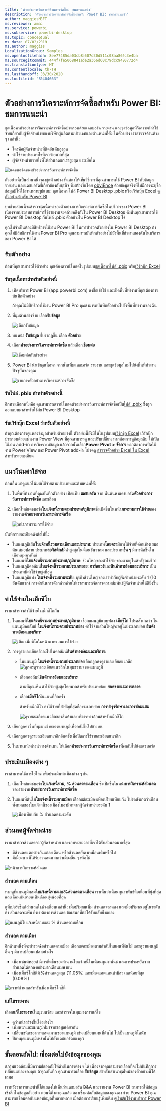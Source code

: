 ```yaml
---
title: 'ตัวอย่างการวิเคราะห์ด้านการจัดซื้อ: ชมการแนะนำ'
description: 'ตัวอย่างการวิเคราะห์การจัดซื้อสำหรับ Power BI: ชมการแนะนำ'
author: maggiesMSFT
ms.reviewer: amac
ms.service: powerbi
ms.subservice: powerbi-desktop
ms.topic: conceptual
ms.date: 07/02/2019
ms.author: maggies
LocalizationGroup: Samples
ms.openlocfilehash: 8ee77485da03cb8e507d30d511c08aa869c3e4ba
ms.sourcegitcommit: 444f7fe5068841ede2a366d60c79dcc9420772d4
ms.translationtype: HT
ms.contentlocale: th-TH
ms.lasthandoff: 03/30/2020
ms.locfileid: "80404663"
---
```

# <a name="procurement-analysis-sample-for-power-bi-take-a-tour"></a>ตัวอย่างการวิเคราะห์การจัดซื้อสำหรับ Power BI: ชมการแนะนำ

ชุดเนื้อหาตัวอย่างการวิเคราะห์การจัดซื้อประกอบด้วยแดชบอร์ด รายงาน และชุดข้อมูลที่วิเคราะห์ค่าใช้จ่ายเกี่ยวกับผู้จัดจำหน่ายของบริษัทผู้ผลิตตามประเภทและตำแหน่งที่ตั้ง ในตัวอย่าง เราสำรวจด้านต่าง ๆ เหล่านี้:

* ใครคือผู้จัดจำหน่ายที่ติดอันดับสูงสุด
* ค่าใช้จ่ายประเภทใดที่เราจ่ายมากที่สุด
* ผู้จัดจำหน่ายรายใดที่ให้ส่วนลดแก่เราสูงสุด และเมื่อใด

![แดชบอร์ดของตัวอย่างการวิเคราะห์การจัดซื้อ](media/sample-procurement/procurement1.png)

ตัวอย่างนี้เป็นส่วนหนึ่งของชุดตัวอย่าง ที่แสดงให้เห็นวิธีการที่คุณสามารถใช้ Power BI กับข้อมูล รายงาน และแดชบอร์ดที่เกี่ยวข้องกับธุรกิจ ซึ่งสร้างขึ้นโดย [obviEnce](http://www.obvience.com/) ด้วยข้อมูลจริงที่ไม่มีการระบุชื่อ ข้อมูลมีให้ใช้งานหลายรูปแบบ: ชุดเนื้อหา ไฟล์ Power BI Desktop .pbix หรือเวิร์กบุ๊ก Excel ดู [ตัวอย่างสำหรับ Power BI](sample-datasets.md) 

บทช่วยสอนนี้จะสำรวจชุดเนื้อหาของตัวอย่างการวิเคราะห์การจัดซื้อในบริการของ Power BI เนื่องจากประสบการณ์การใช้รายงานจะคล้ายคลึงกันใน Power BI Desktop ดังนั้นคุณสามารถใช้ Power BI Desktop กับไฟล์ .pbix ตัวอย่างใน Power BI Desktop ได้ 

คุณไม่จำเป็นต้องมีสิทธิการใช้งาน Power BI ในการสำรวจตัวอย่างใน Power BI Desktop ถ้าคุณไม่มีสิทธิการใช้งาน Power BI Pro คุณสามารถบันทึกตัวอย่างไปยังพื้นที่ทำงานของฉันในบริการของ Power BI ได้ 

## <a name="get-the-sample"></a>รับตัวอย่าง

ก่อนที่คุณสามารถใช้ตัวอย่าง คุณต้องดาวน์โหลดในรูปแบบ[ชุดเนื้อหา](#get-the-content-pack-for-this-sample)[ไฟล์ .pbix](#get-the-pbix-file-for-this-sample) หรือ[เวิร์กบุ๊ก Excel](#get-the-excel-workbook-for-this-sample)

### <a name="get-the-content-pack-for-this-sample"></a>รับชุดเนื้อหาสำหรับตัวอย่างนี้

1. เปิดบริการ Power BI (app.powerbi.com) ลงชื่อเข้าใช้ และเปิดพื้นที่ทำงานที่คุณต้องการบันทึกตัวอย่าง 

    ถ้าคุณไม่มีสิทธิการใช้งาน Power BI Pro คุณสามารถบันทึกตัวอย่างไปยังพื้นที่ทำงานของฉัน

2. ที่มุมด้านล่างซ้าย เลือก**รับข้อมูล**

    ![เลือกรับข้อมูล](media/sample-datasets/power-bi-get-data.png)
3. บนหน้า **รับข้อมูล** ที่ปรากฏขึ้น เลือก **ตัวอย่าง**

4. เลือก**ตัวอย่างการวิเคราะห์การจัดซื้อ** แล้วเลือก**เชื่อมต่อ**  
  
   ![เชื่อมต่อกับตัวอย่าง](media/sample-procurement/procurement1a.png)
   
5. Power BI นำเข้าชุดเนื้อหา จากนั้นเพิ่มแดชบอร์ด รายงาน และชุดข้อมูลใหม่ไปยังพื้นที่ทำงานปัจจุบันของคุณ
   
   ![รายการตัวอย่างการวิเคราะห์การจัดซื้อ](media/sample-procurement/procurement-entry.png)
  
### <a name="get-the-pbix-file-for-this-sample"></a>รับไฟล์ .pbix สำหรับตัวอย่างนี้

อีกทางเลือกหนึ่งคือ คุณสามารถดาวน์โหลดตัวอย่างการวิเคราะห์การจัดซื้อเป็น[ไฟล์ .pbix](https://download.microsoft.com/download/D/5/3/D5390069-F723-413B-8D27-5888500516EB/Procurement%20Analysis%20Sample%20PBIX.pbix) ซึ่งถูกออกแบบมาสำหรับใช้กับ Power BI Desktop 

### <a name="get-the-excel-workbook-for-this-sample"></a>รับเวิร์กบุ๊ก Excel สำหรับตัวอย่างนี้

ถ้าคุณต้องการดูแหล่งข้อมูลสำหรับตัวอย่างนี้ ตัวอย่างนี้ยังมีให้ในรูปแบบ[เวิร์กบุ๊ก Excel](https://go.microsoft.com/fwlink/?LinkId=529784) เวิร์กบุ๊กประกอบด้วยแผ่นงาน Power View ที่คุณสามารถดู และปรับเปลี่ยน หากต้องการดูข้อมูลดิบ ให้เปิดใช้งาน add-in การวิเคราะห์ข้อมูล แล้วจากนั้นเลือก**Power Pivot > จัดการ** หากต้องการเปิดใช้งาน Power View และ Power Pivot add-in โปรดดู [สำรวจตัวอย่าง Excel ใน Excel ](sample-datasets.md#explore-excel-samples-inside-excel)สำหรับรายละเอียด


## <a name="spending-trends"></a>แนวโน้มค่าใช้จ่าย
ก่อนอื่น มาดูแนวโน้มค่าใช้จ่ายตามประเภทและตำแหน่งที่ตั้ง  

1. ในพื้นที่ทำงานที่คุณบันทึกตัวอย่าง เปิดแท็บ **แดชบอร์ด** จาก นั้นค้นหาแดชบอร์ด**ตัวอย่างการวิเคราะห์การจัดซื้อ** และเลือก 
2. เลือกไทล์แดชบอร์ด**ใบแจ้งหนี้รวมตามประเทศ/ภูมิภาค**ซึ่งเปิดขึ้นในหน้า**ภาพรวมการใช้จ่าย**ของรายงาน**ตัวอย่างการวิเคราะห์การจัดซื้อ**

    ![หน้าภาพรวมการใช้จ่าย](media/sample-procurement/procurement2.png)

บันทึกรายละเอียดดังต่อไปนี้:

* ในแผนภูมิเส้น**ใบแจ้งหนี้รวมตามเดือนและประเภท**: ประเภท**โดยตรง**มีการใช้จ่ายที่ค่อนข้างเสมอต้นเสมอปลาย ประเภท**ลอจิสติกส์**มีค่าสูงสุดในเดือนธันวาคม และประเภท**อื่น ๆ** มีการดีดขึ้นในเดือนกุมภาพันธ์
* ในแผนที่**ใบแจ้งหนี้รวมตามประเทศ/ภูมิภาค**: ส่วนใหญ่ของค่าใช้จ่ายของเราอยู่ในสหรัฐอเมริกา
* ในแผนภูมิคอลัมน์**ใบแจ้งหนี้รวมตามประเภทย่อย**: **ฮาร์ดแวร์**และ**สินค้าทางอ้อมและบริการ** เป็นประเภทมีค่าใช้จ่ายสูงที่สุด
* ในแผนภูมิแท่ง **ใบแจ้งหนี้รวมตามระดับ**: ธุรกิจส่วนใหญ่ของเราทำกับผู้จัดจำหน่ายระดับ 1 (10 อันดับแรก) การดำเนินการดังกล่าวช่วยให้เราสามารถจัดการความสัมพันธ์ผู้จัดจำหน่ายได้ดียิ่งขึ้น

## <a name="spending-in-mexico"></a>ค่าใช้จ่ายในเม็กซิโก
เรามาสำรวจค่าใช้จ่ายในเม็กซิโกกัน

1. ในแผนที่**ใบแจ้งหนี้รวมตามประเทศ/ภูมิภาค** เลือกแผนภูมิแบบฟอง **เม็กซิโก** โปรดสังเกตว่า ในแผนภูมิคอลัมน์ **ใบแจ้งหนี้รวมตามประเภทย่อย** ค่าใช้จ่ายส่วนใหญ่จะอยู่ในประเภทย่อย **สินค้าทางอ้อมและบริการ**

   ![เลือกเม็กซิโกในหน้าภาพรวมการใช้จ่าย](media/sample-procurement/pbi_procsample_spendmexico.png)
2. การดูรายละเอียดลึกลงไปในคอลัมน์**สินค้าทางอ้อมและบริการ**:

   * ในแผนภูมิ **ใบแจ้งหนี้รวมตามประเภทย่อย**เลือกลูกศรดูรายละเอียดแนวลึก ![ลูกศรดูรายละเอียดแนวลึก](media/sample-procurement/pbi_drilldown_icon.png)ในมุมขวาบนของแผนภูมิ
   * เลือกคอลัมน์**สินค้าทางอ้อมและบริการ**

      ตามที่คุณเห็น ค่าใช้จ่ายสูงสุดโดยมากสำหรับประเภทย่อย **ยอดขายและการตลาด**
   * เลือก**เม็กซิโก**ในแผนที่อีกครั้ง

      สำหรับเม็กซิโก ค่าใช้จ่ายที่สำคัญที่สุดคือประเภทย่อย **การบำรุงรักษาและการซ่อมแซม**

      ![ดูรายละเอียดแนวลึกของสินค้าและบริการทางอ้อมสำหรับเม็กซิโก](media/sample-procurement/pbi_procsample_drill_mexico.png)
3. เลือกลูกศรขึ้นที่มุมบนซ้ายของแผนภูมิเพื่อกลับขึ้นไปข้างบน
4. เลือกลูกศรดูรายละเอียดแนวลึกอีกครั้งเพื่อปิดการใช้รายละเอียดแนวลึก  
5. ในบานหน้าต่างนำทางด้านบน ให้เลือก**ตัวอย่างการวิเคราะห์การจัดซื้อ** เพื่อกลับไปยังแดชบอร์ด

## <a name="evaluate-different-cities"></a>ประเมินเมืองต่าง ๆ
เราสามารถใช้การไฮไลต์ เพื่อประเมินค่าเมืองต่าง ๆ กัน

1. เลือกไทล์แดชบอร์ด**ใบแจ้งหนี้รวม, % ส่วนลดตามเดือน** ซึ่งเปิดขึ้นในหน้า**การวิเคราะห์ส่วนลด**ของรายงาน**ตัวอย่างการวิเคราะห์การจัดซื้อ**
2. ในแผนที่ต้นไม้**ใบแจ้งหนี้รวมตามเมือง** เลือกแต่ละเมืองเพื่อเปรียบเทียบกัน โปรดสังเกตว่าเกือบทั้งหมดของใบแจ้งหนี้ของเมืองไมอามีมาจากผู้จัดจำหน่ายระดับ 1

   ![เมืองเทียบกับ % ส่วนลดตามระดับ](media/sample-procurement/pbi_procsample_miamitreemap2.png)

## <a name="vendor-discounts"></a>ส่วนลดผู้จัดจำหน่าย
เรามาสำรวจส่วนลดจากผู้จัดจำหน่าย และรอบระยะเวลาที่เราได้รับส่วนลดมากที่สุด
* มีส่วนลดแตกต่างกันแต่ละเดือน หรือส่วนลดยังคงเหมือนเดิมหรือไม่
* มีเมืองบางที่ได้รับส่วนลดมากกว่าเมืองอื่น ๆ หรือไม่

![หน้าการวิเคราะห์ส่วนลด](media/sample-procurement/procurement4.png)

### <a name="discount-by-month"></a>ส่วนลด ตามเดือน
หากดูที่แผนภูมิผสม**ใบแจ้งหนี้รวมและ%ส่วนลดตามเดือน** เราเห็นว่าเดือนกุมภาพันธ์คือเดือนที่ยุ่งที่สุด และเดือนกันยายนเป็นเดือนยุ่งน้อยที่สุด 

ดูที่เปอร์เซ็นต์ส่วนลดในช่วงเดือนเหล่านี้: เมื่อปริมาณเพิ่ม ส่วนลดจะลดลง และเมื่อปริมาณอยู่ในระดับต่ำ ส่วนลดจะเพิ่ม ยิ่งเราต้องการส่วนลด ข้อเสนอที่เราได้รับกลับยิ่งแย่ลง

![แผนภูมิใบแจ้งหนี้รวมและ % ส่วนลดตามเดือน](media/sample-procurement/procurement5.png)

### <a name="discount-by-city"></a>ส่วนลด ตามเมือง
อีกด้านหนึ่งที่จะสำรวจคือส่วนลดตามเมือง เลือกแต่ละเมืองตามลำดับในแผนที่ต้นไม้ และดูว่าแผนภูมิอื่น ๆ มีการเปลี่ยนแปลงอย่างไร

* เมืองเซนต์หลุยส์ มีการดีดขึ้นของจำนวนใบแจ้งหนี้ในเดือนกุมภาพันธ์ และการประหยัดจากส่วนลดได้ตกลงอย่างมากเดือนเมษายน
* เมืองเม็กซิโกซิตีมี %ส่วนลดสูงสุด (11.05%) และเมืองแอตแลนต้ามีส่วนลดน้อยที่สุด (0.08%)

![กราฟส่วนลดสำหรับเมืองเม็กซิโกซิตี](media/sample-procurement/procurement6.png)

### <a name="edit-the-report"></a>แก้ไขรายงาน
เลือก**แก้ไขรายงาน**ในมุมบนซ้าย และสำรวจในมุมมองการแก้ไข

* ดูว่าหน้าสร้างขึ้นได้อย่างไร
* เพิ่มหน้าและแผนภูมิที่มาจากข้อมูลเดียวกัน
* เปลี่ยนชนิดของการแสดงภาพของแผนภูมิ เช่น เปลี่ยนแผนที่ต้นไม้ ไปเป็นแผนภูมิโดนัท
* ปักหมุดแผนภูมิเหล่านั้นไปยังแดชบอร์ดของคุณ

## <a name="next-steps-connect-to-your-data"></a>ขั้นตอนถัดไป: เชื่อมต่อไปยังข้อมูลของคุณ
สภาพแวดล้อมนี้มีความปลอดภัยให้ดำเนินการต่าง ๆ ได้ เนื่องจากคุณสามารถเลือกที่จะไม่บันทึกการเปลี่ยนแปลงของคุณ ถ้าคุณบันทึก คุณสามารถเลือก **รับข้อมูล** สำหรับสำเนาชุดใหม่ของตัวอย่างนี้ได้เสมอ

เราหวังว่าการแนะนำนี้ได้แสดงให้เห็นว่าแดชบอร์ด Q&A และรายงาน Power BI สามารถให้ข้อมูลเชิงลึกในข้อมูลตัวอย่าง ตอนนี้ถึงตาคุณแล้ว ลองเชื่อมต่อกับข้อมูลของคุณเอง ด้วย Power BI คุณสามารถเชื่อมต่อกับแหล่งข้อมูลที่หลากหลาย เมื่อต้องการเรียนรู้เพิ่มเติม ดู[เริ่มต้นใช้งานบริการ Power BI](service-get-started.md)

